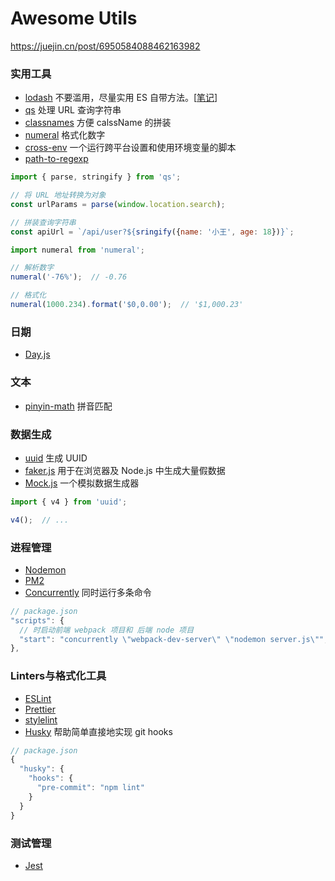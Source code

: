 # Awesome Utils

https://juejin.cn/post/6950584088462163982


### 实用工具

* [lodash](https://lodash.com/) 不要滥用，尽量实用 ES 自带方法。[[笔记](/library/#!others/lodash.md)]
* [qs](https://github.com/ljharb/qs) 处理 URL 查询字符串
* [classnames](https://github.com/JedWatson/classnames) 方便 calssName 的拼装
* [numeral](http://numeraljs.com/) 格式化数字
* [cross-env]() 一个运行跨平台设置和使用环境变量的脚本
* [path-to-regexp]()

```js
import { parse, stringify } from 'qs';

// 将 URL 地址转换为对象
const urlParams = parse(window.location.search);

// 拼装查询字符串
const apiUrl = `/api/user?${sringify({name: '小王', age: 18})}`;
```

```js
import numeral from 'numeral';

// 解析数字
numeral('-76%');  // -0.76

// 格式化
numeral(1000.234).format('$0,0.00');  // '$1,000.23'
```

### 日期

* [Day.js]()

### 文本

* [pinyin-math]() 拼音匹配

### 数据生成

* [uuid]() 生成 UUID
* [faker.js]() 用于在浏览器及 Node.js 中生成大量假数据
* [ Mock.js]() 一个模拟数据生成器

```js
import { v4 } from 'uuid';

v4();  // ...
```

### 进程管理

* [Nodemon]()
* [PM2]()
* [Concurrently]() 同时运行多条命令

```js
// package.json
"scripts": {
  // 时启动前端 webpack 项目和 后端 node 项目
  "start": "concurrently \"webpack-dev-server\" \"nodemon server.js\"",
},
```


### Linters与格式化工具

* [ESLint]()
* [Prettier]()
* [stylelint]()
* [Husky]() 帮助简单直接地实现 git hooks


```js
// package.json
{
  "husky": {
    "hooks": {
      "pre-commit": "npm lint"
    }
  }
}
```

### 测试管理

* [Jest]()




